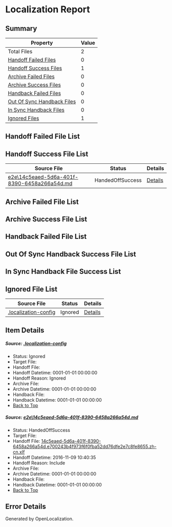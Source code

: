# <a name='report-top'></a> Localization Report

## Summary
 Property | Value 
 -------- | ----- 
 Total Files | 2
[ Handoff Failed Files ](#handoff-failed-list)| 0
[ Handoff Success Files ](#handoff-success-list)| 1
[ Archive Failed Files ](#archive-failed-list)| 0
[ Archive Success Files ](#archive-success-list)| 0
[ Handback Failed Files ](#handback-failed-list)| 0
[ Out Of Sync Handback Files ](#outofsync-handback-success-list)| 0
[ In Sync Handback Files ](#insync-handback-success-list)| 0
[ Ignored Files ](#ignored-list)| 1

## <a name='handoff-failed-list'></a> Handoff Failed File List

## <a name='handoff-success-list'></a> Handoff Success File List
 Source File | Status | Details 
 ----------- | ------ | ------- 
 [e2e\14c5eaed-5d6a-401f-8390-6458a266a54d.md](https://github.com/OpenLocalizationTestOrg/ol-test0/blob/c6aca54f5835fc263c57e2bc234551a42320d7b0/e2e/14c5eaed-5d6a-401f-8390-6458a266a54d.md) | HandedOffSuccess | [Details](#c58fda5a1f8113cad7fa5f1b015849bf982c2d1e1)

## <a name='archive-failed-list'></a> Archive Failed File List

## <a name='archive-success-list'></a> Archive Success File List

## <a name='handback-failed-list'></a> Handback Failed File List

## <a name='outofsync-handback-success-list'></a> Out Of Sync Handback Success File List

## <a name='insync-handback-success-list'></a> In Sync Handback File Success List

## <a name='ignored-list'></a> Ignored File List
 Source File | Status | Details 
 ----------- | ------ | ------- 
 [.localization-config](https://github.com/OpenLocalizationTestOrg/ol-test0/blob/c6aca54f5835fc263c57e2bc234551a42320d7b0/.localization-config) | Ignored | [Details](#c268a05ecaa7ec85942ed632c29928ee5bd6da8d0)

## Item Details
##### <a name='c268a05ecaa7ec85942ed632c29928ee5bd6da8d0'></a> Source: [.localization-config](https://github.com/OpenLocalizationTestOrg/ol-test0/blob/c6aca54f5835fc263c57e2bc234551a42320d7b0/.localization-config)
* Status: Ignored
* Target File: 
* Handoff File: 
* Handoff Datetime: 0001-01-01 00:00:00
* Handoff Reason: Ignored
* Archive File: 
* Archive Datetime: 0001-01-01 00:00:00
* Handback File: 
* Handback Datetime: 0001-01-01 00:00:00
* [Back to Top](#report-top)

##### <a name='c58fda5a1f8113cad7fa5f1b015849bf982c2d1e1'></a> Source: [e2e\14c5eaed-5d6a-401f-8390-6458a266a54d.md](https://github.com/OpenLocalizationTestOrg/ol-test0/blob/c6aca54f5835fc263c57e2bc234551a42320d7b0/e2e/14c5eaed-5d6a-401f-8390-6458a266a54d.md)
* Status: HandedOffSuccess
* Target File: 
* Handoff File: [14c5eaed-5d6a-401f-8390-6458a266a54d.e700243b4f973f6f0fba52dd76dfe2e7c8fe8655.zh-cn.xlf](https://github.com/OpenLocalizationTestOrg/ol-test0-handoff/blob/89763593a812508ae7b7fa86c5b01ff53d035e2f/ol-handoff/OpenLocalizationTestOrg/ol-test0-zhcn/yufeih/ht/14c5eaed-5d6a-401f-8390-6458a266a54d.e700243b4f973f6f0fba52dd76dfe2e7c8fe8655.zh-cn.xlf)
* Handoff Datetime: 2016-11-09 10:40:35
* Handoff Reason: Include
* Archive File: 
* Archive Datetime: 0001-01-01 00:00:00
* Handback File: 
* Handback Datetime: 0001-01-01 00:00:00
* [Back to Top](#report-top)


## Error Details

Generated by OpenLocalization.
